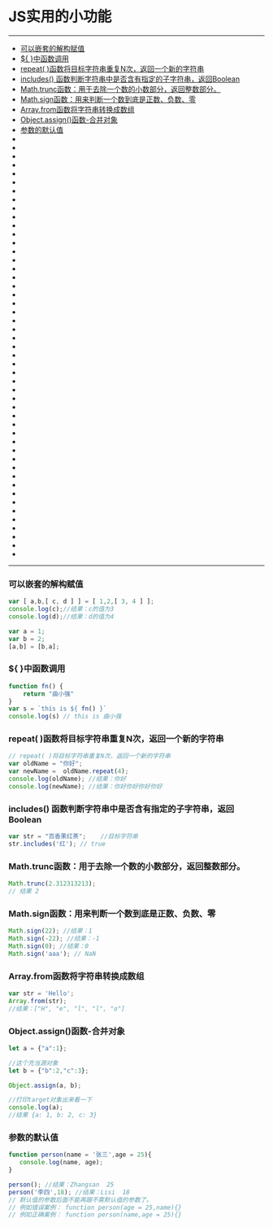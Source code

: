 # JS实用的小功能
---
<!-- TOC -->

  - [可以嵌套的解构赋值](#可以嵌套的解构赋值)
  - [${ }中函数调用](#-中函数调用)
  - [repeat( )函数将目标字符串重复N次，返回一个新的字符串](#repeat-函数将目标字符串重复n次返回一个新的字符串)
  - [includes() 函数判断字符串中是否含有指定的子字符串，返回Boolean](#includes-函数判断字符串中是否含有指定的子字符串返回boolean)
  - [Math.trunc函数：用于去除一个数的小数部分，返回整数部分。](#mathtrunc函数用于去除一个数的小数部分返回整数部分)
  - [Math.sign函数：用来判断一个数到底是正数、负数、零](#mathsign函数用来判断一个数到底是正数负数零)
  - [Array.from函数将字符串转换成数组](#arrayfrom函数将字符串转换成数组)
  - [Object.assign()函数-合并对象](#objectassign函数-合并对象)
  - [参数的默认值](#参数的默认值)
- [](#)
- [](#-1)
- [](#-2)
- [](#-3)
- [](#-4)
- [](#-5)
- [](#-6)
- [](#-7)
- [](#-8)
- [](#-9)
- [](#-10)
- [](#-11)
- [](#-12)
- [](#-13)
- [](#-14)
- [](#-15)
- [](#-16)
- [](#-17)
- [](#-18)
- [](#-19)
- [](#-20)
- [](#-21)
- [](#-22)
- [](#-23)
- [](#-24)
- [](#-25)
- [](#-26)
- [](#-27)
- [](#-28)
- [](#-29)
- [](#-30)
- [](#-31)
- [](#-32)
- [](#-33)
- [](#-34)
- [](#-35)
- [](#-36)
- [](#-37)
- [](#-38)
- [](#-39)
- [](#-40)
- [](#-41)
- [](#-42)
- [](#-43)
- [](#-44)
- [](#-45)
- [](#-46)
- [](#-47)
- [](#-48)

<!-- /TOC -->
---

### 可以嵌套的解构赋值
```js
var [ a,b,[ c, d ] ] = [ 1,2,[ 3, 4 ] ];
console.log(c);//结果：c的值为3
console.log(d);//结果：d的值为4

var a = 1;
var b = 2;
[a,b] = [b,a];
```
### ${ }中函数调用
```js
function fn() {
    return "曲小强"
}
var s = `this is ${ fn() }`
console.log(s) // this is 曲小强
```
### repeat( )函数将目标字符串重复N次，返回一个新的字符串
```js
// repeat( )将目标字符串重复N次，返回一个新的字符串
var oldName = "你好";
var newName =  oldName.repeat(4);
console.log(oldName); //结果：你好
console.log(newName); //结果：你好你好你好你好
```
### includes() 函数判断字符串中是否含有指定的子字符串，返回Boolean
```js
var str = "百香果红茶";    //目标字符串
str.includes('红'); // true
```
### Math.trunc函数：用于去除一个数的小数部分，返回整数部分。
```js
Math.trunc(2.312313213);
// 结果 2
```
### Math.sign函数：用来判断一个数到底是正数、负数、零
```js
Math.sign(22); //结果：1
Math.sign(-22); //结果：-1
Math.sign(0); //结果：0
Math.sign('aaa'); // NaN
```
### Array.from函数将字符串转换成数组
```js
var str = 'Hello';
Array.from(str);
//结果：["H", "e", "l", "l", "o"]
```
### Object.assign()函数-合并对象
```js
let a = {"a":1};

//这个充当源对象
let b = {"b":2,"c":3};

Object.assign(a, b);

//打印target对象出来看一下
console.log(a);
//结果 {a: 1, b: 2, c: 3}
```
### 参数的默认值
```js
function person(name = '张三',age = 25){
   console.log(name, age);
}

person(); //结果：Zhangsan  25
person('李四',18); //结果：Lisi  18
// 默认值的参数后面不能再跟不需默认值的参数了。
// 例如错误案例： function person(age = 25,name){} 
// 例如正确案例： function person(name,age = 25){} 
```
###
```js
```
###
```js
```
###
```js
```
###
```js
```
###
```js
```
###
```js
```
###
```js
```
###
```js
```
###
```js
```
###
```js
```
###
```js
```
###
```js
```
###
```js
```
###
```js
```
###
```js
```
###
```js
```
###
```js
```
###
```js
```
###
```js
```
###
```js
```
###
```js
```
###
```js
```
###
```js
```
###
```js
```
###
```js
```
###
```js
```
###
```js
```
###
```js
```
###
```js
```
###
```js
```
###
```js
```
###
```js
```
###
```js
```
###
```js
```
###
```js
```
###
```js
```
###
```js
```
###
```js
```
###
```js
```
###
```js
```
###
```js
```
###
```js
```
###
```js
```
###
```js
```
###
```js
```
###
```js
```
###
```js
```
###
```js
```
###
```js
```